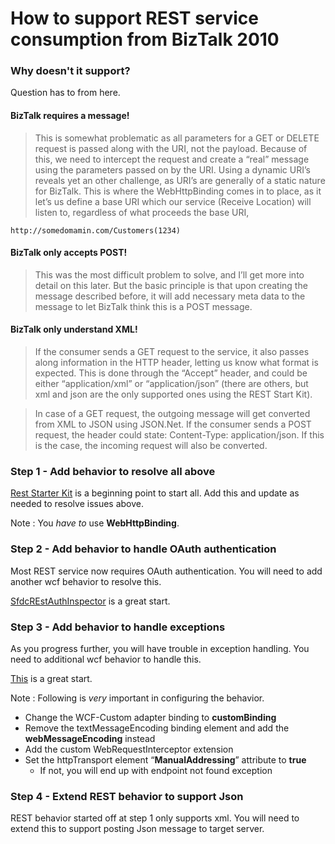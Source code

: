 # How to support REST service consumption from BizTalk 2010

### Why doesn't it support?

Question has to from here. 

#### BizTalk requires a message!

> This is somewhat problematic as all parameters for a GET or DELETE request is passed along with the URI, not the payload. Because of this, we need to intercept the request and create a “real” message using the parameters passed on by the URI. Using a dynamic URI’s reveals yet an other challenge, as URI’s are generally of a static nature for BizTalk. This is where the WebHttpBinding comes in to place, as it let’s us define a base URI which our service (Receive Location) will listen to, regardless of what proceeds the base URI, 

	http://somedomamin.com/Customers(1234)

#### BizTalk only accepts POST!

> This was the most difficult problem to solve, and I’ll get more into detail on this later. But the basic principle is that upon creating the message described before, it will add necessary meta data to the message to let BizTalk think this is a POST message.

#### BizTalk only understand XML!

> If the consumer sends a GET request to the service, it also passes along information in the HTTP header, letting us know what format is expected. This is done through the “Accept” header, and could be either “application/xml” or “application/json” (there are others, but xml and json are the only supported ones using the REST Start Kit).

> In case of a GET request, the outgoing message will get converted from XML to JSON using JSON.Net. If the consumer sends a POST request, the header could state: Content-Type: application/json. If this is the case, the incoming request will also be converted.

### Step 1 - Add behavior to resolve all above

[Rest Starter Kit](http://biztalkrest.codeplex.com/) is a beginning point to start all. Add this and update as needed to resolve issues above. 

Note : You *have to* use **WebHttpBinding**.

### Step 2 - Add behavior to handle OAuth authentication

Most REST service now requires OAuth authentication. You will need to add another wcf behavior to resolve this. 

[SfdcREstAuthInspector](https://developer.salesforce.com/page/Calling_the_Force.com_REST_API_from_BizTalk_Server) is a great start. 

### Step 3 - Add behavior to handle exceptions

As you progress further, you will have trouble in exception handling. You need to additional wcf behavior to handle this. 

[This](https://code.msdn.microsoft.com/BizTalk-Server-REST-Error-52fa4ff0) is a great start. 

Note : Following is *very* important in configuring the behavior. 

- Change the WCF-Custom adapter binding to **customBinding**
- Remove the textMessageEncoding binding element and add the **webMessageEncoding** instead
- Add the custom WebRequestInterceptor extension
- Set the httpTransport element “**ManualAddressing**” attribute to **true**
	- If not, you will end up with endpoint not found exception

### Step 4 - Extend REST behavior to support Json

REST behavior started off at step 1 only supports xml. You will need to extend this to support posting Json message to target server. 
